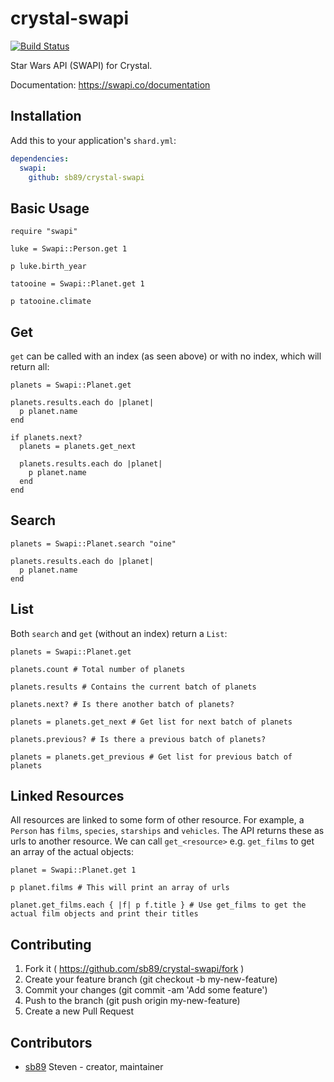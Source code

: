 # crystal-swapi
[![Build Status](https://img.shields.io/travis/sb89/crystal-swapi/master.svg)](https://travis-ci.org/sb89/crystal-swapi)

Star Wars API (SWAPI) for Crystal.

Documentation: https://swapi.co/documentation

## Installation

Add this to your application's `shard.yml`:

```yaml
dependencies:
  swapi:
    github: sb89/crystal-swapi
```

## Basic Usage

```crystal
require "swapi"

luke = Swapi::Person.get 1

p luke.birth_year

tatooine = Swapi::Planet.get 1

p tatooine.climate
```

## Get

`get` can be called with an index (as seen above) or with no index, which will return all:

```crystal
planets = Swapi::Planet.get

planets.results.each do |planet|
  p planet.name
end

if planets.next?
  planets = planets.get_next

  planets.results.each do |planet|
    p planet.name
  end
end 
```

## Search

```crystal
planets = Swapi::Planet.search "oine"

planets.results.each do |planet|
  p planet.name
end
```

## List
Both `search` and `get` (without an index) return a `List`:

```crystal
planets = Swapi::Planet.get

planets.count # Total number of planets

planets.results # Contains the current batch of planets

planets.next? # Is there another batch of planets?

planets = planets.get_next # Get list for next batch of planets

planets.previous? # Is there a previous batch of planets?

planets = planets.get_previous # Get list for previous batch of planets
```

## Linked Resources
All resources are linked to some form of other resource. For example, a `Person` has `films`, `species`, `starships` and `vehicles`. The API returns these as urls to another resource. We can call `get_<resource>` e.g. `get_films` to get an array of the actual objects:

```crystal
planet = Swapi::Planet.get 1

p planet.films # This will print an array of urls

planet.get_films.each { |f| p f.title } # Use get_films to get the actual film objects and print their titles
```


## Contributing

1. Fork it ( https://github.com/sb89/crystal-swapi/fork )
2. Create your feature branch (git checkout -b my-new-feature)
3. Commit your changes (git commit -am 'Add some feature')
4. Push to the branch (git push origin my-new-feature)
5. Create a new Pull Request

## Contributors

- [sb89](https://github.com/sb89) Steven - creator, maintainer
